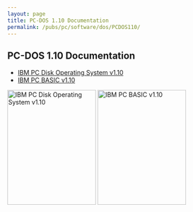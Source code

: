 ```yaml
---
layout: page
title: PC-DOS 1.10 Documentation
permalink: /pubs/pc/software/dos/PCDOS110/
---
```


PC-DOS 1.10 Documentation
---

* [IBM PC Disk Operating System v1.10](http://static.pcjs.org/pubs/pc/software/dos/PCDOS110/PCDOS110.pdf)
* [IBM PC BASIC v1.10](http://static.pcjs.org/pubs/pc/software/dos/PCDOS110/BASIC110.pdf)

[<img src="http://static.pcjs.org/pubs/pc/software/dos/PCDOS110/thumbs/PCDOS110.jpg" width="200" height="260" alt="IBM PC Disk Operating System v1.10"/>](http://static.pcjs.org/pubs/pc/software/dos/PCDOS110/PCDOS110.pdf)
[<img src="http://static.pcjs.org/pubs/pc/software/dos/PCDOS110/thumbs/PCDOS110.jpg" width="200" height="260" alt="IBM PC BASIC v1.10"/>](http://static.pcjs.org/pubs/pc/software/dos/PCDOS110/BASIC110.pdf)
